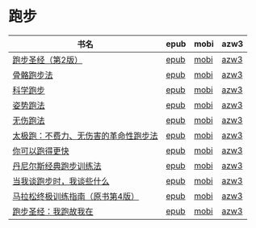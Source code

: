 # 跑步

| 书名 | epub | mobi | azw3 |
| --- | --- | --- | --- |
| [跑步圣经（第2版）](http://ct.dalanmei.com/f/31084289-570290274-1cd41e) | [epub](http://ct.dalanmei.com/f/31084289-570290274-1cd41e) | [mobi](http://ct.dalanmei.com/f/31084289-570171024-4d1871) | [azw3](http://ct.dalanmei.com/f/31084289-570359783-2b1bf2) |
| [骨骼跑步法](http://ct.dalanmei.com/f/31084289-570239647-dedd62) | [epub](http://ct.dalanmei.com/f/31084289-570239647-dedd62) | [mobi](http://ct.dalanmei.com/f/31084289-569452718-771609) | [azw3](http://ct.dalanmei.com/f/31084289-571419618-de4311) |
| [科学跑步](http://ct.dalanmei.com/f/31084289-572084889-775506) | [epub](http://ct.dalanmei.com/f/31084289-572084889-775506) | [mobi](http://ct.dalanmei.com/f/31084289-571729042-7faf27) | [azw3](http://ct.dalanmei.com/f/31084289-572112279-6b3b55) |
| [姿势跑法](http://ct.dalanmei.com/f/31084289-572112933-a549ad) | [epub](http://ct.dalanmei.com/f/31084289-572112933-a549ad) | [mobi](http://ct.dalanmei.com/f/31084289-571722127-ed44bf) | [azw3](http://ct.dalanmei.com/f/31084289-572120026-cff210) |
| [无伤跑法](http://ct.dalanmei.com/f/31084289-572116668-2ed2e9) | [epub](http://ct.dalanmei.com/f/31084289-572116668-2ed2e9) | [mobi](http://ct.dalanmei.com/f/31084289-571665666-35f761) | [azw3](http://ct.dalanmei.com/f/31084289-572176530-d3e311) |
| [太极跑：不费力、无伤害的革命性跑步法](http://ct.dalanmei.com/f/31084289-571865561-0761ab) | [epub](http://ct.dalanmei.com/f/31084289-571865561-0761ab) | [mobi](http://ct.dalanmei.com/f/31084289-571551263-93f9a7) | [azw3](http://ct.dalanmei.com/f/31084289-572068174-aee458) |
| [你可以跑得更快](http://ct.dalanmei.com/f/31084289-571911364-76b243) | [epub](http://ct.dalanmei.com/f/31084289-571911364-76b243) | [mobi](http://ct.dalanmei.com/f/31084289-571555966-228ec4) | [azw3](http://ct.dalanmei.com/f/31084289-572072926-d3c2ce) |
| [丹尼尔斯经典跑步训练法](http://ct.dalanmei.com/f/31084289-571735454-2bd5a5) | [epub](http://ct.dalanmei.com/f/31084289-571735454-2bd5a5) | [mobi](http://ct.dalanmei.com/f/31084289-571584539-d8349c) | [azw3](http://ct.dalanmei.com/f/31084289-571853218-212857) |
| [当我谈跑步时，我谈些什么](http://ct.dalanmei.com/f/31084289-571778608-e45411) | [epub](http://ct.dalanmei.com/f/31084289-571778608-e45411) | [mobi](http://ct.dalanmei.com/f/31084289-571518481-98fa4d) | [azw3](http://ct.dalanmei.com/f/31084289-571877636-159161) |
| [马拉松终极训练指南（原书第4版）](http://ct.dalanmei.com/f/31084289-571781079-b8a2a7) | [epub](http://ct.dalanmei.com/f/31084289-571781079-b8a2a7) | [mobi](http://ct.dalanmei.com/f/31084289-571526246-27647c) | [azw3](http://ct.dalanmei.com/f/31084289-571880906-344266) |
| [跑步圣经：我跑故我在](http://ct.dalanmei.com/f/31084289-571786628-c311a9) | [epub](http://ct.dalanmei.com/f/31084289-571786628-c311a9) | [mobi](http://ct.dalanmei.com/f/31084289-571452801-cad2ae) | [azw3](http://ct.dalanmei.com/f/31084289-571885859-80f6df) |
